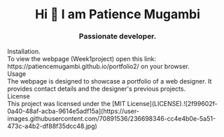 <h1 align="center">Hi 👋 I am Patience Mugambi</h1>
<h3 align="center">Passionate developer.</h3>
Installation. <br>
To view the webpage (Week1project) open this link: https://patiencemugambi.github.io/portfolio2/ on your browser.<br>
Usage<br>
The webpage is designed to showcase a portfolio of a web designer. It provides contact details and the designer's previous projects.<br>
License<br>
This project was licensed under the [MIT License](LICENSE).![2f99602f-0a40-48af-acba-9614e5adf15a](https://user-images.githubusercontent.com/70891536/236698346-cc4e4b0e-5a51-473c-a4b2-df88f35dcc48.jpg)
